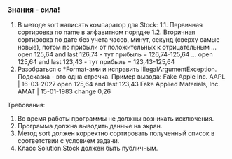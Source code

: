 
### Знания - сила!

1. В методе sort написать компаратор для Stock:
1.1. Первичная сортировка по name в алфавитном порядке
1.2. Вторичная сортировка по дате без учета часов, минут, секунд (сверху самые новые), потом по прибыли от положительных к отрицательным
... open 125,64 and last 126,74 - тут прибыль = 126,74-125,64
... open 125,64 and last 123,43 - тут прибыль = 123,43-125,64
2. Разобраться с *Format-ами и исправить IllegalArgumentException. Подсказка - это одна строчка.
Пример вывода:
Fake Apple Inc.   AAPL | 16-03-2027 open 125,64 and last 123,43
Fake Applied Materials, Inc.   AMAT | 15-01-1983 change 0,26


Требования:
1.	Во время работы программы не должны возникать исключения.
2.	Программа должна выводить данные на экран.
3.	Метод sort должен корректно сортировать полученный список в соответствии с условием задачи.
4.	Класс Solution.Stock должен быть публичным.


